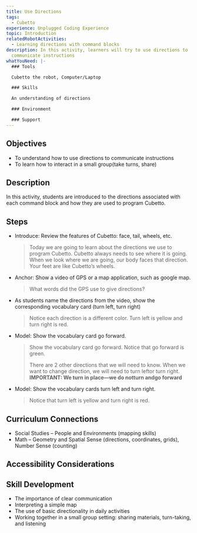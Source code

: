 ```yaml
---
title: Use Directions
tags:
  - Cubetto
experience: Unplugged Coding Experience
topic: Introduction
relatedRobotActivities:
  - Learning directions with command blocks
description: In this activity, learners will try to use directions to
  communicate instructions
whatYouNeed: |-
  ### Tools

  Cubetto the robot, Computer/Laptop

  ### Skills

  An understanding of directions

  ### Environment

  ### Support
---
```

## Objectives

* To understand how to use directions to communicate instructions
* To learn how to interact in a small group(take turns, share)

## Description

In this activity, students are introduced to the directions associated with each command block and how they are used to program Cubetto.

## Steps 

* Introduce: Review the features of Cubetto: face, tail, wheels, etc. 

  > Today we are going to learn about the directions we use to program Cubetto. Cubetto always needs to see where it is going. When we look where we are going, our body faces that direction. Your feet are like Cubetto’s wheels.
* Anchor: Show a video of GPS or a map application, such as google map.

  > What words did the GPS use to give directions?
* As students name the directions from the video, show the corresponding vocabulary card (turn left, turn right)

  > Notice each direction is a different color. Turn left is yellow and turn right is red.
* Model: Show the vocabulary card go forward.

  > Show the vocabulary card go forward. Notice that go forward is green.
  >
  > There are 2 other directions that we will need to know. When we want to change direction, we will need to turn leftor turn right. **IMPORTANT: We turn in place—we do notturn andgo forward**
* Model: Show the vocabulary cards turn left and turn right.

  > Notice that turn left is yellow and turn right is red.







## Curriculum Connections

* Social Studies – People and Environments (mapping skills)
* Math – Geometry and Spatial Sense (directions, coordinates, grids), Number Sense (counting)

## Accessibility Considerations

## Skill Development

* The importance of clear communication
* Interpreting a simple map
* The use of basic directionality in daily activities
* Working together in a small group setting: sharing materials, turn-taking, and listening